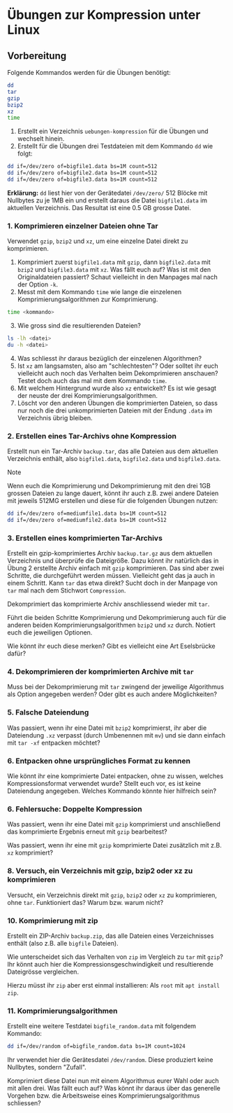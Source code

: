 # Übungen zur Kompression unter Linux

## Vorbereitung

Folgende Kommandos werden für die Übungen benötigt:
```bash
dd
tar
gzip
bzip2
xz
time
```
1. Erstellt ein Verzeichnis `uebungen-kompression` für die Übungen und wechselt hinein.
2. Erstellt für die Übungen drei Testdateien mit dem Kommando `dd` wie folgt:
```bash
dd if=/dev/zero of=bigfile1.data bs=1M count=512
dd if=/dev/zero of=bigfile2.data bs=1M count=512
dd if=/dev/zero of=bigfile3.data bs=1M count=512
```
**Erklärung:** `dd` liest hier von der Gerätedatei `/dev/zero/` 512 Blöcke mit Nullbytes zu je 1MB ein und erstellt daraus die Datei `bigfile1.data` im aktuellen Verzeichnis. Das Resultat ist eine 0.5 GB grosse Datei.

### 1. Komprimieren einzelner Dateien ohne Tar
Verwendet `gzip`, `bzip2` und `xz`, um eine einzelne Datei direkt zu komprimieren. 

1. Komprimiert zuerst `bigfile1.data` mit `gzip`, dann `bigfile2.data` mit `bzip2` und `bigfile3.data` mit `xz`. Was fällt euch auf? Was ist mit den Originaldateien passiert? Schaut vielleicht in den Manpages mal nach der Option `-k`.
2. Messt mit dem Kommando `time` wie lange die einzelenen Komprimierungsalgorithmen zur Komprimierung.
```bash
time <kommando>
```
3. Wie gross sind die resultierenden Dateien? 
```bash
ls -lh <datei>
du -h <datei>
```
4. Was schliesst ihr daraus bezüglich der einzelenen Algorithmen?
5. Ist `xz` am langsamsten, also am "schlechtesten"? Oder solltet ihr euch vielleicht auch noch das Verhalten beim Dekomprimieren anschauen? Testet doch auch das mal mit dem Kommando `time`.
6. Mit welchem Hintergrund wurde also `xz` entwickelt? Es ist wie gesagt der neuste der drei Komprimierungsalgorithmen.
7. Löscht vor den anderen Übungen die komprimierten Dateien, so dass nur noch die drei unkomprimierten Dateien mit der Endung `.data` im Verzeichnis übrig bleiben.

### 2. Erstellen eines Tar-Archivs ohne Kompression
Erstellt nun ein Tar-Archiv `backup.tar`, das alle Dateien aus dem aktuellen Verzeichnis enthält, also `bigfile1.data`, `bigfile2.data` und `bigfile3.data`.

>[!NOTE]
> Wenn euch die Komprimierung und Dekomprimierung mit den drei 1GB grossen Dateien zu lange dauert, könnt ihr auch z.B. zwei andere Dateien mit jeweils 512MG erstellen und diese für die folgenden Übungen nutzen:
```bash
dd if=/dev/zero of=mediumfile1.data bs=1M count=512
dd if=/dev/zero of=mediumfile2.data bs=1M count=512
```

### 3. Erstellen eines komprimierten Tar-Archivs
Erstellt ein gzip-komprimiertes Archiv `backup.tar.gz` aus dem aktuellen Verzeichnis und überprüfe die Dateigröße. Dazu könnt ihr natürlich das in Übung 2 erstellte Archiv einfach mit `gzip` komprimieren. Das sind aber zwei Schritte, die durchgeführt werden müssen. Vielleicht geht das ja auch in einem Schritt. Kann `tar` das etwa direkt? Sucht doch in der Manpage von `tar` mal nach dem Stichwort `Compression`.

Dekomprimiert das komprimierte Archiv anschliessend wieder mit `tar`.

Führt die beiden Schritte Komprimierung und Dekomprimierung auch für die anderen beiden Komprimierungsalgorithmen `bzip2` und `xz` durch. Notiert euch die jeweiligen Optionen. 

Wie könnt ihr euch diese merken? Gibt es vielleicht eine Art Eselsbrücke dafür?

### 4. Dekomprimieren der komprimierten Archive mit `tar`
Muss bei der Dekomprimierung mit `tar` zwingend der jeweilige Algorithmus als Option angegeben werden? Oder gibt es auch andere Möglichkeiten?

### 5. Falsche Dateiendung
Was passiert, wenn ihr eine Datei mit `bzip2` komprimierst, ihr aber die Dateiendung `.xz` verpasst (durch Umbenennen mit `mv`) und sie dann einfach mit `tar -xf` entpacken möchtet?

### 6. Entpacken ohne ursprüngliches Format zu kennen
Wie könnt ihr eine komprimierte Datei entpacken, ohne zu wissen, welches Kompressionsformat verwendet wurde? Stellt euch vor, es ist keine Dateiendung angegeben. Welches Kommando könnte hier hilfreich sein?

### 6. Fehlersuche: Doppelte Kompression
Was passiert, wenn ihr eine Datei mit `gzip` komprimierst und anschließend das komprimierte Ergebnis erneut mit `gzip` bearbeitest?

Was passiert, wenn ihr eine mit `gzip` komprimierte Datei zusätzlich mit z.B. `xz` komprimiert?

### 8. Versuch, ein Verzeichnis mit gzip, bzip2 oder xz zu komprimieren
Versucht, ein Verzeichnis direkt mit `gzip`, `bzip2` oder `xz` zu komprimieren, ohne `tar`. Funktioniert das? Warum bzw. warum nicht?

### 10. Komprimierung mit zip
Erstellt ein ZIP-Archiv `backup.zip`, das alle Dateien eines Verzeichnisses enthält (also z.B. alle `bigfile` Dateien). 

Wie unterscheidet sich das Verhalten von `zip` im Vergleich zu `tar` mit `gzip`? Ihr könnt auch hier die Kompressionsgeschwindigkeit und resultierende Dateigrösse vergleichen.

Hierzu müsst ihr `zip` aber erst einmal installieren: Als `root` mit `apt install zip`.

### 11. Komprimierungsalgorithmen 
Erstellt eine weitere Testdatei `bigfile_random.data` mit folgendem Kommando:
```bash
dd if=/dev/random of=bigfile_random.data bs=1M count=1024
```
Ihr verwendet hier die Gerätesdatei `/dev/random`. Diese produziert keine Nullbytes, sondern "Zufall".

Komprimiert diese Datei nun mit einem Algorithmus eurer Wahl oder auch mit allen drei. Was fällt euch auf? Was könnt ihr daraus über das generelle Vorgehen bzw. die Arbeitsweise eines Komprimierungsalgorithmus schliessen?
